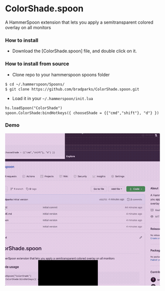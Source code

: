 # ColorShade.spoon
A HammerSpoon extension that lets you apply a semitransparent colored overlay on all monitors

### How to install
- Download the [ColorShade.spoon] file, and double click on it.

### How to install from source
- Clone repo to your hammerspoon spoons folder

```
$ cd ~/.hammerspoon/Spoons/
$ git clone https://github.com/bradparks/ColorShade.spoon.git 
```

- Load it in your `~/.hammerspoon/init.lua`

```
hs.loadSpoon("ColorShade")
spoon.ColorShade:bindHotkeys({ chooseShade = {{"cmd","shift"}, "d"} })
```

### Demo
![Sample](sample.gif)
